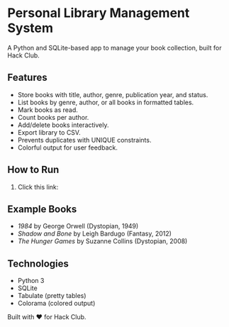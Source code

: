 # Personal Library Management System

A Python and SQLite-based app to manage your book collection, built for Hack Club.

## Features
- Store books with title, author, genre, publication year, and status.
- List books by genre, author, or all books in formatted tables.
- Mark books as read.
- Count books per author.
- Add/delete books interactively.
- Export library to CSV.
- Prevents duplicates with UNIQUE constraints.
- Colorful output for user feedback.

## How to Run
1. Click this link:[
](https://github.com/Vicky493/PersonalLibraryHC/raw/refs/heads/main/library)   
## Example Books
- *1984* by George Orwell (Dystopian, 1949)
- *Shadow and Bone* by Leigh Bardugo (Fantasy, 2012)
- *The Hunger Games* by Suzanne Collins (Dystopian, 2008)

## Technologies
- Python 3
- SQLite
- Tabulate (pretty tables)
- Colorama (colored output)

Built with ❤️ for Hack Club.
